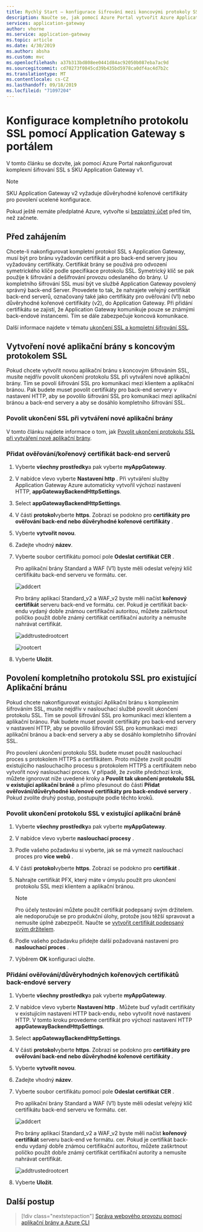 ```yaml
---
title: Rychlý Start – konfigurace šifrování mezi koncovými protokoly SSL pomocí Azure Application Gateway-Azure Portal | Microsoft Docs
description: Naučte se, jak pomocí Azure Portal vytvořit Azure Application Gateway s koncovým šifrováním SSL.
services: application-gateway
author: vhorne
ms.service: application-gateway
ms.topic: article
ms.date: 4/30/2019
ms.author: absha
ms.custom: mvc
ms.openlocfilehash: a37b313bd808ee0441d84ac92050b087eba7ac9d
ms.sourcegitcommit: cd70273f0845cd39b435bd5978ca0df4ac4d7b2c
ms.translationtype: MT
ms.contentlocale: cs-CZ
ms.lasthandoff: 09/18/2019
ms.locfileid: "71097204"
---
```

# <a name="configure-end-to-end-ssl-by-using-application-gateway-with-the-portal"></a>Konfigurace kompletního protokolu SSL pomocí Application Gateway s portálem

V tomto článku se dozvíte, jak pomocí Azure Portal nakonfigurovat komplexní šifrování SSL s SKU Application Gateway v1.  

> [!NOTE]
> SKU Application Gateway v2 vyžaduje důvěryhodné kořenové certifikáty pro povolení ucelené konfigurace.

Pokud ještě nemáte předplatné Azure, vytvořte si [bezplatný účet](https://azure.microsoft.com/free/?WT.mc_id=A261C142F) před tím, než začnete.

## <a name="before-you-begin"></a>Před zahájením

Chcete-li nakonfigurovat kompletní protokol SSL s Application Gateway, musí být pro bránu vyžadován certifikát a pro back-end servery jsou vyžadovány certifikáty. Certifikát brány se používá pro odvození symetrického klíče podle specifikace protokolu SSL. Symetrický klíč se pak použije k šifrování a dešifrování provozu odeslaného do brány. U kompletního šifrování SSL musí být ve službě Application Gateway povolený správný back-end Server. Provedete to tak, že nahrajete veřejný certifikát back-end serverů, označovaný také jako certifikáty pro ověřování (V1) nebo důvěryhodné kořenové certifikáty (v2), do Application Gateway. Při přidání certifikátu se zajistí, že Application Gateway komunikuje pouze se známými back-endové instancemi. Tím se dále zabezpečuje koncová komunikace.

Další informace najdete v tématu [ukončení SSL a kompletní šifrování SSL](https://docs.microsoft.com/azure/application-gateway/ssl-overview).

## <a name="create-a-new-application-gateway-with-end-to-end-ssl"></a>Vytvoření nové aplikační brány s koncovým protokolem SSL

Pokud chcete vytvořit novou aplikační bránu s koncovým šifrováním SSL, musíte nejdřív povolit ukončení protokolu SSL při vytváření nové aplikační brány. Tím se povolí šifrování SSL pro komunikaci mezi klientem a aplikační bránou. Pak budete muset povolit certifikáty pro back-end servery v nastavení HTTP, aby se povolilo šifrování SSL pro komunikaci mezi aplikační bránou a back-end servery a aby se dosáhlo kompletního šifrování SSL.

### <a name="enable-ssl-termination-while-creating-a-new-application-gateway"></a>Povolit ukončení SSL při vytváření nové aplikační brány

V tomto článku najdete informace o tom, jak [Povolit ukončení protokolu SSL při vytváření nové aplikační brány](https://docs.microsoft.com/azure/application-gateway/create-ssl-portal).

### <a name="add-authenticationroot-certificate-of-back-end-servers"></a>Přidat ověřování/kořenový certifikát back-end serverů

1. Vyberte **všechny prostředky**a pak vyberte **myAppGateway**.

2. V nabídce vlevo vyberte **Nastavení http** . Při vytváření služby Application Gateway Azure automaticky vytvořil výchozí nastavení HTTP, **appGatewayBackendHttpSettings**. 

3. Select **appGatewayBackendHttpSettings**.

4. V části **protokol**vyberte **https**. Zobrazí se podokno pro **certifikáty pro ověřování back-end nebo důvěryhodné kořenové certifikáty** . 

5. Vyberte **vytvořit novou**.

6. Zadejte vhodný **název**.

7. Vyberte soubor certifikátu pomocí pole **Odeslat certifikát CER** .

   Pro aplikační brány Standard a WAF (V1) byste měli odeslat veřejný klíč certifikátu back-end serveru ve formátu. cer.

   ![addcert](./media/end-to-end-ssl-portal/addcert.png)

   Pro brány aplikací Standard_v2 a WAF_v2 byste měli načíst **kořenový certifikát** serveru back-end ve formátu. cer. Pokud je certifikát back-endu vydaný dobře známou certifikační autoritou, můžete zaškrtnout políčko použít dobře známý certifikát certifikační autority a nemusíte nahrávat certifikát.

   ![addtrustedrootcert](./media/end-to-end-ssl-portal/trustedrootcert-portal.png)

   ![rootcert](./media/end-to-end-ssl-portal/trustedrootcert.png)

8. Vyberte **Uložit**.

## <a name="enable-end-to-end-ssl-for-existing-application-gateway"></a>Povolení kompletního protokolu SSL pro existující Aplikační bránu

Pokud chcete nakonfigurovat existující Aplikační bránu s komplexním šifrováním SSL, musíte nejdřív v naslouchací službě povolit ukončení protokolu SSL. Tím se povolí šifrování SSL pro komunikaci mezi klientem a aplikační bránou. Pak budete muset povolit certifikáty pro back-end servery v nastavení HTTP, aby se povolilo šifrování SSL pro komunikaci mezi aplikační bránou a back-end servery a aby se dosáhlo kompletního šifrování SSL.

Pro povolení ukončení protokolu SSL budete muset použít naslouchací proces s protokolem HTTPS a certifikátem. Proto můžete zvolit použití existujícího naslouchacího procesu s protokolem HTTPS a certifikátem nebo vytvořit nový naslouchací proces. V případě, že zvolíte předchozí krok, můžete ignorovat níže uvedené kroky a **Povolit tak ukončení protokolu SSL v existující aplikační bráně** a přímo přesunout do části **Přidat ověřování/důvěryhodné kořenové certifikáty pro back-endové servery** . Pokud zvolíte druhý postup, postupujte podle těchto kroků.

### <a name="enable-ssl-termination-in-existing-application-gateway"></a>Povolit ukončení protokolu SSL v existující aplikační bráně

1. Vyberte **všechny prostředky**a pak vyberte **myAppGateway**.

2. V nabídce vlevo vyberte **naslouchací procesy** .

3. Podle vašeho požadavku si vyberte, jak se má vymezit naslouchací proces pro **více webů** .

4. V části **protokol**vyberte **https**. Zobrazí se podokno pro **certifikát** .

5. Nahrajte certifikát PFX, který máte v úmyslu použít pro ukončení protokolu SSL mezi klientem a aplikační bránou.

   > [!NOTE]
   > Pro účely testování můžete použít certifikát podepsaný svým držitelem. ale nedoporučuje se pro produkční úlohy, protože jsou těžší spravovat a nemusíte úplně zabezpečit. Naučte se [vytvořit certifikát podepsaný svým držitelem](https://docs.microsoft.com/azure/application-gateway/create-ssl-portal#create-a-self-signed-certificate).

6. Podle vašeho požadavku přidejte další požadovaná nastavení pro **naslouchací proces** .

7. Výběrem **OK** konfiguraci uložte.

### <a name="add-authenticationtrusted-root-certificates-of-back-end-servers"></a>Přidání ověřování/důvěryhodných kořenových certifikátů back-endové servery

1. Vyberte **všechny prostředky**a pak vyberte **myAppGateway**.

2. V nabídce vlevo vyberte **Nastavení http** . Můžete buď vyřadit certifikáty v existujícím nastavení HTTP back-endu, nebo vytvořit nové nastavení HTTP. V tomto kroku provedeme certifikát pro výchozí nastavení HTTP **appGatewayBackendHttpSettings**.

3. Select **appGatewayBackendHttpSettings**.

4. V části **protokol**vyberte **https**. Zobrazí se podokno pro **certifikáty pro ověřování back-end nebo důvěryhodné kořenové certifikáty** . 

5. Vyberte **vytvořit novou**.

6. Zadejte vhodný **název**.

7. Vyberte soubor certifikátu pomocí pole **Odeslat certifikát CER** .

   Pro aplikační brány Standard a WAF (V1) byste měli odeslat veřejný klíč certifikátu back-end serveru ve formátu. cer.

   ![addcert](./media/end-to-end-ssl-portal/addcert.png)

   Pro brány aplikací Standard_v2 a WAF_v2 byste měli načíst **kořenový certifikát** serveru back-end ve formátu. cer. Pokud je certifikát back-endu vydaný dobře známou certifikační autoritou, můžete zaškrtnout políčko použít dobře známý certifikát certifikační autority a nemusíte nahrávat certifikát.

   ![addtrustedrootcert](./media/end-to-end-ssl-portal/trustedrootcert-portal.png)

8. Vyberte **Uložit**.

## <a name="next-steps"></a>Další postup

> [!div class="nextstepaction"]
> [Správa webového provozu pomocí aplikační brány a Azure CLI](./tutorial-manage-web-traffic-cli.md)
